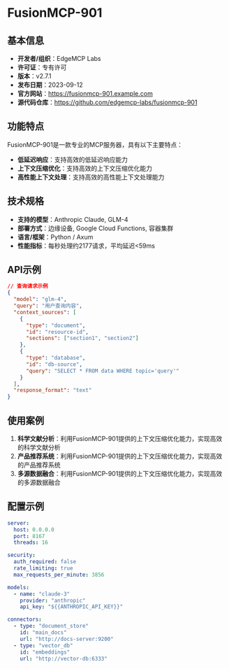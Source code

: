 # FusionMCP-901

## 基本信息

- **开发者/组织**：EdgeMCP Labs
- **许可证**：专有许可
- **版本**：v2.7.1
- **发布日期**：2023-09-12
- **官方网站**：https://fusionmcp-901.example.com
- **源代码仓库**：https://github.com/edgemcp-labs/fusionmcp-901

## 功能特点

FusionMCP-901是一款专业的MCP服务器，具有以下主要特点：

- **低延迟响应**：支持高效的低延迟响应能力
- **上下文压缩优化**：支持高效的上下文压缩优化能力
- **高性能上下文处理**：支持高效的高性能上下文处理能力


## 技术规格

- **支持的模型**：Anthropic Claude, GLM-4
- **部署方式**：边缘设备, Google Cloud Functions, 容器集群
- **语言/框架**：Python / Axum
- **性能指标**：每秒处理约2177请求，平均延迟<59ms

## API示例

```json
// 查询请求示例
{
  "model": "glm-4",
  "query": "用户查询内容",
  "context_sources": [
    {
      "type": "document",
      "id": "resource-id",
      "sections": ["section1", "section2"]
    },
    {
      "type": "database",
      "id": "db-source",
      "query": "SELECT * FROM data WHERE topic='query'"
    }
  ],
  "response_format": "text"
}
```

## 使用案例

1. **科学文献分析**：利用FusionMCP-901提供的上下文压缩优化能力，实现高效的科学文献分析
2. **产品推荐系统**：利用FusionMCP-901提供的上下文压缩优化能力，实现高效的产品推荐系统
3. **多源数据融合**：利用FusionMCP-901提供的上下文压缩优化能力，实现高效的多源数据融合


## 配置示例

```yaml
server:
  host: 0.0.0.0
  port: 8167
  threads: 16

security:
  auth_required: false
  rate_limiting: true
  max_requests_per_minute: 3856

models:
  - name: "claude-3"
    provider: "anthropic"
    api_key: "${{ANTHROPIC_API_KEY}}"

connectors:
  - type: "document_store"
    id: "main_docs"
    url: "http://docs-server:9200"
  - type: "vector_db"
    id: "embeddings"
    url: "http://vector-db:6333"
```
